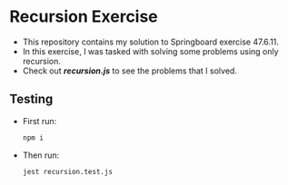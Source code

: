 # Recursion Exercise

- This repository contains my solution to Springboard exercise 47.6.11.
- In this exercise, I was tasked with solving some problems using only recursion.
- Check out ***recursion.js*** to see the problems that I solved.

## Testing

- First run:

  ```bash
  npm i
  ```

- Then run:

  ```bash
  jest recursion.test.js
  ```